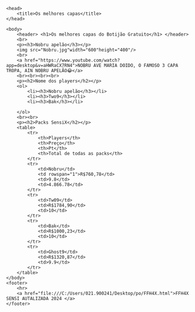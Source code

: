 <!DOCTYPE html>

<html>

    <head> 
        <title>Os melhores capas</title>
    </head>
    
    <body>
        <header> <h1>Os melhores capas do Botijão Gratuito</h1> </header>   
        <br>
        <p><h3>Nobru apelão</h3></p>
        <img src="Nobru.jpg"width="600"height="400"/>
        <br>
        <a href="https://www.youtube.com/watch?app=desktop&v=aHWRaCX7RN4">NOBRU AVE MARIA DOIDO, O FAMOSO 3 CAPA TROPA, AIN NOBRU APELÃO😂</a>
        <br><br><br><br>
        <p><h2>Nome dos players</h2></p>
        <ol>
            <li><h3>Nobru apelão</h3></li>
            <li><h3>Two9</h3></li>
            <li><h3>Bak</h3></li>
        
        </ol>
        <br><br>
        <p><h2>Packs SensiX</h2></p>
        <table>
            <tr>
                <th>Players</th>
                <th>Preço</th>
                <th>Pt</th>
                <th>Total de todas as packs</th>
            </tr>
            <tr>
                <td>Nobru</td>
                <td rowspan="1">R$760,78</td>
                <td>9.8</td>
                <td>4.866.78</td>
            </tr>
            <tr>
                <td>Tw09</td>
                <td>R$1784,90</td>
                <td>10</td>
            </tr>
            <tr>
                <td>Bak</td>
                <td>R$1000,23</td>
                <td>10</td>
            </tr>
            <tr>
                <td>Ghost9</td>
                <td>R$1320,87</td>
                <td>9.9</td>
            </tr>
        </table>
    </body>
    <footer>
        <hr>
        <a href="file:///C:/Users/021.900241/Desktop/po/FFH4X.html">FFH4X SENSI AUTALIZADA 2024 </a>
    </footer>


</html>
